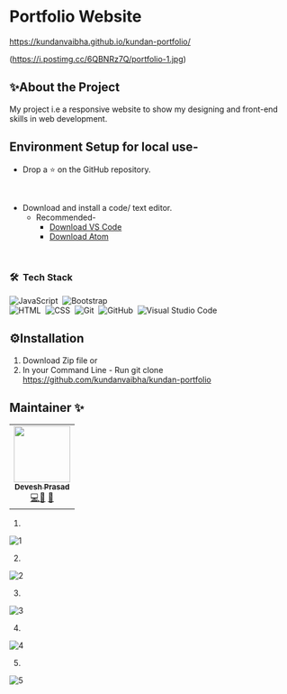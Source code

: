 # Portfolio Website  
https://kundanvaibha.github.io/kundan-portfolio/

(https://i.postimg.cc/6QBNRz7Q/portfolio-1.jpg)

## ✨About the Project

My project i.e a responsive website to show my designing and front-end skills in web development.

## Environment Setup for local use-

* Drop a :star: on the GitHub repository.
<br/>

* Download and install a code/ text editor.
    - Recommended-
        - [Download VS Code](https://code.visualstudio.com/download)
        - [Download Atom](https://atom.io/)
<br/>


 ### 🛠 &nbsp;Tech Stack

![JavaScript](https://img.shields.io/badge/-JavaScript-05122A?style=flat&logo=javascript)&nbsp;
![Bootstrap](https://img.shields.io/badge/-Bootstrap-05122A?style=flat&logo=bootstrap&logoColor=563D7C)\
![HTML](https://img.shields.io/badge/-HTML-05122A?style=flat&logo=HTML5)&nbsp;
![CSS](https://img.shields.io/badge/-CSS-05122A?style=flat&logo=CSS3&logoColor=1572B6)&nbsp;
![Git](https://img.shields.io/badge/-Git-05122A?style=flat&logo=git)&nbsp;
![GitHub](https://img.shields.io/badge/-GitHub-05122A?style=flat&logo=github)&nbsp;
![Visual Studio Code](https://img.shields.io/badge/-Visual%20Studio%20Code-05122A?style=flat&logo=visual-studio-code&logoColor=007ACC)&nbsp;
    
## ⚙Installation

1) Download Zip file or
2) In your Command Line - Run git clone https://github.com/kundanvaibha/kundan-portfolio 

## Maintainer ✨
<table>
  <tr>
    <td align="center"><a href="https://github.com/deveshprasad"><img src="https://avatars.githubusercontent.com/u/63739986?s=460&u=7f3c89bd6859a6406a9890a4936910b710ee721e&v=4" width="100px;" alt=""/><br /><sub><b>Devesh Prasad</b></sub></a><br /><a href="https://github.com/deveshprasad/portfolio/commits?author=deveshprasad" title="Code">💻</a><a href="https://github.com/deveshprasad/portfolio/commits?author=deveshprasad" title="Documentation">📖</a> <a href="https://github.com/deveshprasad/portfolio/commits?author=deveshprasad" title="Maintenance">🚧</a></td>
  </tr>
</table>



1)
![1](https://user-images.githubusercontent.com/63739986/110806821-712fb280-82a8-11eb-9890-e930440f1bb3.png)


2)
![2](https://user-images.githubusercontent.com/63739986/110806827-72f97600-82a8-11eb-8edf-18cd3ffa4332.png)


3)
![3](https://user-images.githubusercontent.com/63739986/110806836-742aa300-82a8-11eb-9c62-b446c60a00cc.png)


4)
![4](https://user-images.githubusercontent.com/63739986/110806843-74c33980-82a8-11eb-9ec3-d9da146f0f9c.png)


5)
![5](https://user-images.githubusercontent.com/63739986/110806846-755bd000-82a8-11eb-9ee4-50ac46640f01.png)

